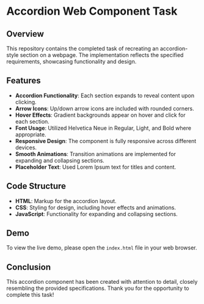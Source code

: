 # Accordion Web Component Task

## Overview

This repository contains the completed task of recreating an accordion-style section on a webpage. The implementation reflects the specified requirements, showcasing functionality and design.

## Features

- **Accordion Functionality**: Each section expands to reveal content upon clicking.
- **Arrow Icons**: Up/down arrow icons are included with rounded corners.
- **Hover Effects**: Gradient backgrounds appear on hover and click for each section.
- **Font Usage**: Utilized Helvetica Neue in Regular, Light, and Bold where appropriate.
- **Responsive Design**: The component is fully responsive across different devices.
- **Smooth Animations**: Transition animations are implemented for expanding and collapsing sections.
- **Placeholder Text**: Used Lorem Ipsum text for titles and content.

## Code Structure

- **HTML**: Markup for the accordion layout.
- **CSS**: Styling for design, including hover effects and animations.
- **JavaScript**: Functionality for expanding and collapsing sections.

## Demo

To view the live demo, please open the `index.html` file in your web browser.

## Conclusion

This accordion component has been created with attention to detail, closely resembling the provided specifications. Thank you for the opportunity to complete this task!
